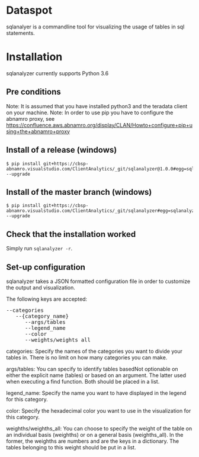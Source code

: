Dataspot
==========

sqlanalyer is a commandline tool for visualizing the usage of tables in sql statements.

# Installation
sqlanalyzer currently supports Python 3.6

## Pre conditions
Note: It is assumed that you have installed python3 and the teradata client on your machine.
Note: In order to use pip you have to configure the abnamro proxy, see https://confluence.aws.abnamro.org/display/CLAN/Howto+configure+pip+using+the+abnamro+proxy


## Install of a release (windows)
```
$ pip install git+https://cbsp-abnamro.visualstudio.com/ClientAnalytics/_git/sqlanalyzer@1.0.0#egg=sqlanalyzer --upgrade
```

## Install of the master branch (windows)
```
$ pip install git+https://cbsp-abnamro.visualstudio.com/ClientAnalytics/_git/sqlanalyzer#egg=sqlanalyzer --upgrade
```


## Check that the installation worked

Simply run `sqlanalyzer -r`.


## Set-up configuration

sqlanalyzer takes a JSON formatted configuration file in order to customize the output and visualization.

The following keys are accepted:
<pre>
--categories  
   --{category_name}  
      --args/tables  
      --legend_name  
      --color  
      --weights/weights_all
</pre>

categories: Specify the names of the categories you want to divide your tables in. There is no limit on how many 
categories you can make.

args/tables: You can specify to identify tables basedNot optionable on either the explicit name (tables) or based on an argument. 
The latter used when executing a find function. Both should be placed in a list.

legend_name: Specify the name you want to have displayed in the legend for this category.

color: Specify the hexadecimal color you want to use in the visualization for this category.

weighths/weighths_all: You can choose to specify the weight of the table on an individual basis (weighths) or on a 
general basis (weighths_all). In the former, the weighths are numbers and are the keys in a dictionary. The tables
belonging to this weight should be put in a list.

